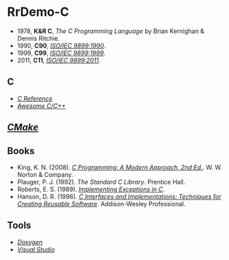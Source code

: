 # RrDemo-C
- 1978, **K&R C**, *The C Programming Language* by Brian Kernighan & Dennis Ritchie.
- 1990, **C90**, [*ISO/IEC 9899:1990*](http://iso.org/iso/catalogue_detail.htm?csnumber=17782).
- 1999, **C99**, [*ISO/IEC 9899:1999*](http://iso.org/iso/catalogue_detail.htm?csnumber=29237).
- 2011, **C11**, [*ISO/IEC 9899:2011*](http://iso.org/iso/catalogue_detail.htm?csnumber=57853).

## C
- [*C Reference*](http://cppreference.com/w/c)
- [*Awesome C/C++*](http://github.com/fffaraz/awesome-cpp)

## [*CMake*](http://cmake.org/)

## Books
- King, K. N. (2008). [*C Programming: A Modern Approach, 2nd Ed.*](http://knking.com/books/c2/). W. W. Norton & Company.
- Plauger, P. J. (1992). *The Standard C Library*. Prentice Hall.
- Roberts, E. S. (1989). [*Implementing Exceptions in C*](http://hpl.hp.com/techreports/Compaq-DEC/SRC-RR-40.pdf).
- Hanson, D. R. (1996). [*C Interfaces and Implementations: Techniques for Creating Reusable Software*](http://github.com/drh/cii). Addison-Wesley Professional.

## Tools
- [*Doxygen*](http://doxygen.org/)
- [*Visual Studio*](http://visualstudio.com/)
